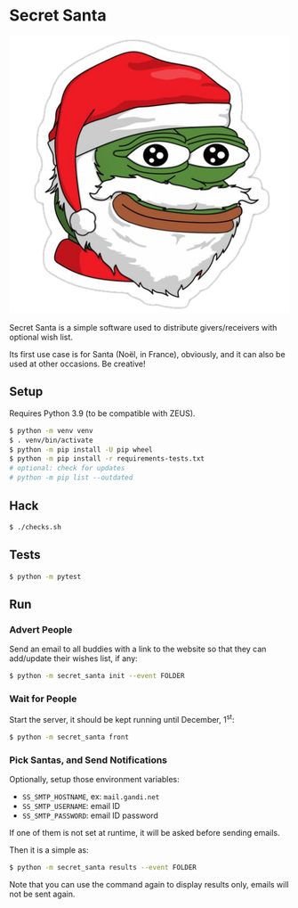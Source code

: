 # Secret Santa

![Pepe Santa](pepe-santa.png)

Secret Santa is a simple software used to distribute givers/receivers with optional wish list.

Its first use case is for Santa (Noël, in France), obviously, and it can also be used at other occasions. Be creative!

## Setup

Requires Python 3.9 (to be compatible with ZEUS).

```bash
$ python -m venv venv
$ . venv/bin/activate
$ python -m pip install -U pip wheel
$ python -m pip install -r requirements-tests.txt
# optional: check for updates
# python -m pip list --outdated
```

## Hack

```bash
$ ./checks.sh
```

## Tests

```bash
$ python -m pytest
```

## Run

### Advert People

Send an email to all buddies with a link to the website so that they can add/update their wishes list, if any:

```bash
$ python -m secret_santa init --event FOLDER
```

### Wait for People

Start the server, it should be kept running until December, 1<sup>st</sup>:

```bash
$ python -m secret_santa front
```

### Pick Santas, and Send Notifications

Optionally, setup those environment variables:

- `SS_SMTP_HOSTNAME`, ex: `mail.gandi.net`
- `SS_SMTP_USERNAME`: email ID
- `SS_SMTP_PASSWORD`: email ID password

If one of them is not set at runtime, it will be asked before sending emails.

Then it is a simple as:

```bash
$ python -m secret_santa results --event FOLDER
```

Note that you can use the command again to display results only, emails will not be sent again.
